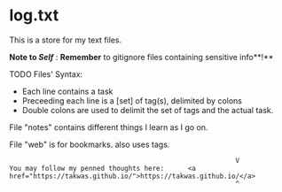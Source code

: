 # log.txt

This is a store for my text files.  


**Note to _Self_** : **Remember** to gitignore files containing sensitive info**!**  


  
  
TODO Files' Syntax:
  + Each line contains a task
  + Preceeding each line is a [set] of tag(s), delimited by colons
  + Double colons are used to delimit the set of tags and the actual task.  


File "notes" contains different things I learn as I go on.  

File "web" is for bookmarks. also uses tags.


                                                             V
    You may follow my penned thoughts here:      <a href="https://takwas.github.io/">https://takwas.github.io/</a>
                                                             ^
